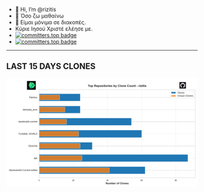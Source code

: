 - 👋 Hi, I’m @rizitis
- 🌱 Όσο ζω μαθαίνω 
- 🏡 Είμαι μόνιμα σε διακοπές.
- Κύριε Ιησού Χριστέ ελέησε με.
- [![committers.top badge](https://user-badge.committers.top/greece_public/rizitis.svg)](https://user-badge.committers.top/greece_public/rizitis)
- [![committers.top badge](https://user-badge.committers.top/greece/rizitis.svg)](https://user-badge.committers.top/greece/rizitis)

---
## LAST 15 DAYS CLONES
![CloneViz](https://github.com/rizitis/CloneViz/blob/main/Figure_1.png)




